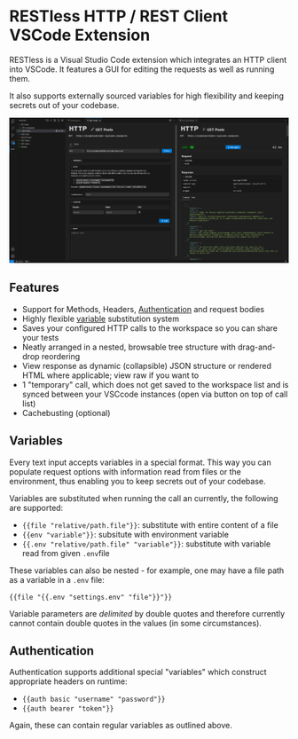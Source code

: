 # RESTless HTTP / REST Client VSCode Extension

RESTless is a Visual Studio Code extension which integrates an HTTP client into VSCode. It features a GUI for editing the requests as well as running them.

It also supports externally sourced variables for high flexibility and keeping secrets out of your codebase.

![Showcase Image](ressources/showcase.png)

## Features

- Support for Methods, Headers, [Authentication](#authentication) and request bodies
- Highly flexible [variable](#variables) substitution system
- Saves your configured HTTP calls to the workspace so you can share your tests
- Neatly arranged in a nested, browsable tree structure with drag-and-drop reordering
- View response as dynamic (collapsible) JSON structure or rendered HTML where applicable; view raw if you want to
- 1 "temporary" call, which does not get saved to the workspace list and is synced between your VSCcode instances (open via button on top of call list)
- Cachebusting (optional)

## Variables

Every text input accepts variables in a special format. This way you can populate request options with information read from files or the environment, thus enabling you to keep secrets out of your codebase.

Variables are substituted when running the call an currently, the following are supported: 
- `{{file "relative/path.file"}}`: substitute with entire content of a file
- `{{env "variable"}}`: subsitute with environment variable
- `{{.env "relative/path.file" "variable"}}`: substitute with variable read from given `.env`file

These variables can also be nested - for example, one may have a file path as a variable in a `.env` file:
```
{{file "{{.env "settings.env" "file"}}"}}
```

Variable parameters are *delimited* by double quotes and therefore currently cannot contain double quotes in the values (in some circumstances).

## Authentication

Authentication supports additional special "variables" which construct appropriate headers on runtime:

- `{{auth basic "username" "password"}}`
- `{{auth bearer "token"}}`

Again, these can contain regular variables as outlined above.

